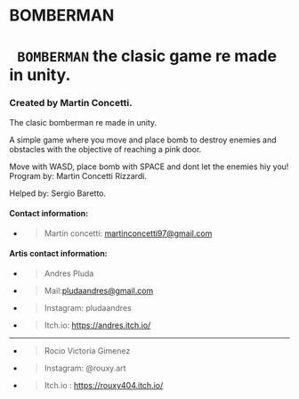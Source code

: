# BOMBERMAN

# **` BOMBERMAN`** the clasic game re made in unity. 

### Created by Martin Concetti.

The clasic bomberman re made in unity.

A simple game where you move and place bomb to destroy enemies and obstacles with the objective of reaching a pink door.

Move with WASD, place bomb with SPACE and dont let the enemies hiy you!
Program by: Martin Concetti Rizzardi.

Helped by: Sergio Baretto.

#### Contact information: 
* >Martin concetti: martinconcetti97@gmail.com

#### Artis contact information: 
* >Andres Pluda
* >Mail:pludaandres@gmail.com
* >Instagram: pludaandres
* >Itch.io: https://andres.itch.io/
------------------------------
* >Rocio Victoria Gimenez
* >Instagram: @rouxy.art
* >Itch.io : https://rouxy404.itch.io/
